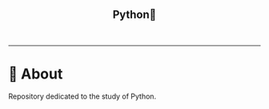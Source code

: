 <h2 align="center">Python🐍 </h1>
<br />

---

# :monocle_face: About
Repository dedicated to the study of Python.
<br />

